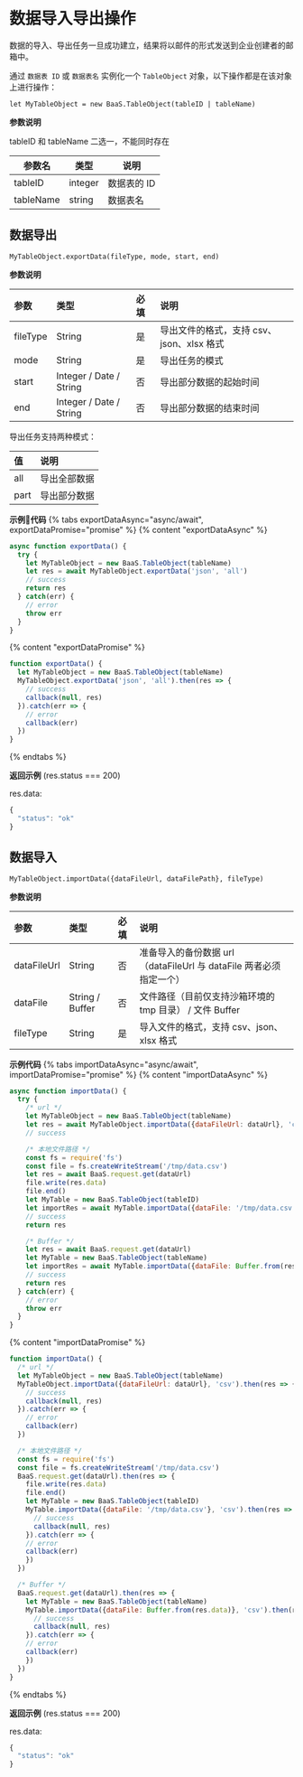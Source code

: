 # 数据导入导出操作

数据的导入、导出任务一旦成功建立，结果将以邮件的形式发送到企业创建者的邮箱中。

通过 `数据表 ID` 或 `数据表名` 实例化一个 `TableObject` 对象，以下操作都是在该对象上进行操作：

`let MyTableObject = new BaaS.TableObject(tableID | tableName)`

**参数说明**

tableID 和 tableName 二选一，不能同时存在

| 参数名    | 类型    | 说明                                 |
|-----------|---------|--------------------------------------|
| tableID   | integer | 数据表的 ID                          |
| tableName | string  | 数据表名                             |

## 数据导出

`MyTableObject.exportData(fileType, mode, start, end)`

**参数说明**

| 参数      | 类型   | 必填 | 说明 |
| :-----   | :-----  | :-- | :---|
| fileType | String  |  是 | 导出文件的格式，支持 csv、json、xlsx 格式 |
| mode     | String  |  是  | 导出任务的模式|
| start    | Integer / Date / String |  否  | 导出部分数据的起始时间 |
| end      | Integer / Date / String |  否  | 导出部分数据的结束时间 |

导出任务支持两种模式：

|    值   |    说明      |
| :-----  | :---------  |
| all     |  导出全部数据 |
| part    |  导出部分数据 |

**示例代码**
{% tabs exportDataAsync="async/await", exportDataPromise="promise" %}
{% content "exportDataAsync" %}
```js
async function exportData() {
  try {
    let MyTableObject = new BaaS.TableObject(tableName)
    let res = await MyTableObject.exportData('json', 'all')
    // success
    return res
  } catch(err) {
    // error
    throw err
  }
}
```

{% content "exportDataPromise" %}
```js
function exportData() {
  let MyTableObject = new BaaS.TableObject(tableName)
  MyTableObject.exportData('json', 'all').then(res => {
    // success
    callback(null, res)
  }).catch(err => {
    // error
    callback(err)
  })
}
```
{% endtabs %}

**返回示例** (res.status === 200)

res.data:
```js
{
  "status": "ok"
}
```


## 数据导入

`MyTableObject.importData({dataFileUrl, dataFilePath}, fileType)`

**参数说明**

| 参数         | 类型     | 必填 | 说明 |
| :-----      | :-----  | :-- | :---|
| dataFileUrl | String  |  否  | 准备导入的备份数据 url （dataFileUrl 与 dataFile 两者必须指定一个） |
| dataFile    | String / Buffer |  否  | 文件路径（目前仅支持沙箱环境的 tmp 目录） / 文件 Buffer |
| fileType    | String  |  是 | 导入文件的格式，支持 csv、json、xlsx 格式 |

**示例代码**
{% tabs importDataAsync="async/await", importDataPromise="promise" %}
{% content "importDataAsync" %}
```js
async function importData() {
  try {
    /* url */
    let MyTableObject = new BaaS.TableObject(tableName)
    let res = await MyTableObject.importData({dataFileUrl: dataUrl}, 'csv')
    // success

    /* 本地文件路径 */
    const fs = require('fs')
    const file = fs.createWriteStream('/tmp/data.csv')
    let res = await BaaS.request.get(dataUrl)
    file.write(res.data)
    file.end()
    let MyTable = new BaaS.TableObject(tableID)
    let importRes = await MyTable.importData({dataFile: '/tmp/data.csv'}, 'csv')
    // success
    return res

    /* Buffer */
    let res = await BaaS.request.get(dataUrl)
    let MyTable = new BaaS.TableObject(tableName)
    let importRes = await MyTable.importData({dataFile: Buffer.from(res.data)}, 'csv')
    // success
    return res
  } catch(err) {
    // error
    throw err
  }
}
```

{% content "importDataPromise" %}
```js
function importData() {
  /* url */
  let MyTableObject = new BaaS.TableObject(tableName)
  MyTableObject.importData({dataFileUrl: dataUrl}, 'csv').then(res => {
    // success
    callback(null, res)
  }).catch(err => {
    // error
    callback(err)
  })

  /* 本地文件路径 */
  const fs = require('fs')
  const file = fs.createWriteStream('/tmp/data.csv')
  BaaS.request.get(dataUrl).then(res => {
    file.write(res.data)
    file.end()
    let MyTable = new BaaS.TableObject(tableID)
    MyTable.importData({dataFile: '/tmp/data.csv'}, 'csv').then(res => {
      // success
      callback(null, res)
    }).catch(err => {
    // error
    callback(err)
    })
  })

  /* Buffer */
  BaaS.request.get(dataUrl).then(res => {
    let MyTable = new BaaS.TableObject(tableName)
    MyTable.importData({dataFile: Buffer.from(res.data)}, 'csv').then(res => {
      // success
      callback(null, res)
    }).catch(err => {
    // error
    callback(err)
    })
  })
}
```
{% endtabs %}

**返回示例** (res.status === 200)

res.data:
```js
{
  "status": "ok"
}
```


